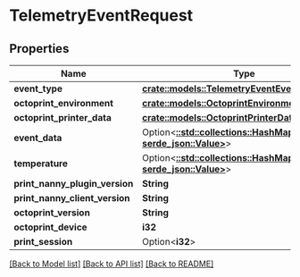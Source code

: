 # TelemetryEventRequest

## Properties

Name | Type | Description | Notes
------------ | ------------- | ------------- | -------------
**event_type** | [**crate::models::TelemetryEventEventTypeEnum**](TelemetryEventEventTypeEnum.md) |  | 
**octoprint_environment** | [**crate::models::OctoprintEnvironmentRequest**](OctoprintEnvironmentRequest.md) |  | 
**octoprint_printer_data** | [**crate::models::OctoprintPrinterDataRequest**](OctoprintPrinterDataRequest.md) |  | 
**event_data** | Option<[**::std::collections::HashMap<String, serde_json::Value>**](serde_json::Value.md)> |  | [optional]
**temperature** | Option<[**::std::collections::HashMap<String, serde_json::Value>**](serde_json::Value.md)> |  | [optional]
**print_nanny_plugin_version** | **String** |  | 
**print_nanny_client_version** | **String** |  | 
**octoprint_version** | **String** |  | 
**octoprint_device** | **i32** |  | 
**print_session** | Option<**i32**> |  | [optional]

[[Back to Model list]](../README.md#documentation-for-models) [[Back to API list]](../README.md#documentation-for-api-endpoints) [[Back to README]](../README.md)


